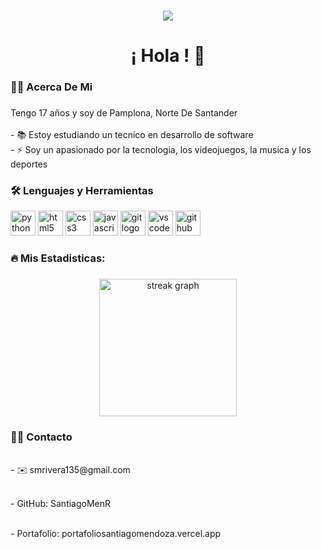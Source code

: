 
###
###

<div align="center">
  <img src="https://visitor-badge.laobi.icu/badge?page_id=SantiagoMenR.SantiagoMenR&"  />
</div>

###

<h1 align="center">¡ Hola ! 👋</h1>

###

<h3 align="left">👩‍💻  Acerca De Mi</h3>

###

<p align="left">Tengo 17 años y soy de Pamplona, Norte De Santander<br><br>- 📚 Estoy estudiando un tecnico en desarrollo de software<br>- ⚡ Soy un apasionado por la tecnologia, los videojuegos, la musica y los deportes</p>

###

<h3 align="left">🛠 Lenguajes y Herramientas</h3>

<p align="left">
  <img src="https://cdn.jsdelivr.net/gh/devicons/devicon/icons/python/python-original.svg" height="40" alt="python logo" />
  <img src="https://cdn.jsdelivr.net/gh/devicons/devicon/icons/html5/html5-original.svg" height="40" alt="html5 logo" />
  <img src="https://cdn.jsdelivr.net/gh/devicons/devicon/icons/css3/css3-original.svg" height="40" alt="css3 logo" />
  <img src="https://cdn.jsdelivr.net/gh/devicons/devicon/icons/javascript/javascript-original.svg" height="40" alt="javascript logo" />
  <img src="https://cdn.jsdelivr.net/gh/devicons/devicon/icons/git/git-original.svg" height="40" alt="git logo" />
  <img src="https://cdn.jsdelivr.net/gh/devicons/devicon/icons/vscode/vscode-original.svg" height="40" alt="vscode logo" />
  <img src="https://cdn.jsdelivr.net/gh/devicons/devicon/icons/github/github-original.svg" height="40" alt="github logo" />
</p>

###

<h3 align="left">🔥  Mis Estadisticas:</h3>

###

<div align="center">
  <img src="https://streak-stats.demolab.com?user=SantiagoMenR&locale=en&mode=daily&theme=dark&hide_border=false&border_radius=5&order=3" height="220" alt="streak graph"  />
</div>

###
###
<h3 align="left">👩‍💻  Contacto</h3>
<p align="left"><br>- ✉️ smrivera135@gmail.com</p>
<p align="left"><br>- GitHub: SantiagoMenR</p>
<p align="left"><br>- Portafolio: <a src="portafoliosantiagomendoza.vercel.app">portafoliosantiagomendoza.vercel.app
</a></p>

###